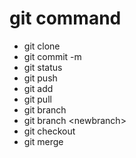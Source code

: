 # git command
- git clone
- git commit -m 
- git status
- git push
- git add
- git pull
- git branch
- git branch \<newbranch\>
- git checkout
- git merge
